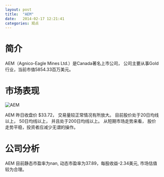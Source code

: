 ```yaml
---
layout: post
title:  "AEM"
date:   2014-02-17 12:21:41
categories: 观点
---
```


# 简介
AEM（Agnico-Eagle Mines Ltd.）是Canada著名上市公司，
公司主要从事Gold行业，当前市值5854.33百万美元。

# 市场表现

![AEM](http://finviz.com/chart.ashx?t=AEM&ty=c&ta=1&p=d&s=l)

AEM 昨日收盘价 $33.72，
交易量较正常情况有所放大。
目前股价处于20日均线以上，
50日均线以上，
并且处于200日均线以上。
从短期市场走势来看，
股价走势平稳，投资者应减少无谓的操作。

# 公司分析
AEM 目前静态市盈率为nan, 动态市盈率为37.89，每股收益-2.34美元,
市场估值较为合理。
